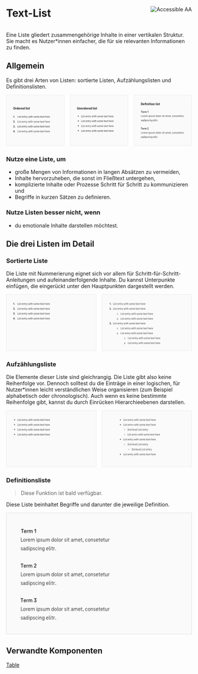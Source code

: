 <div style="display: inline-flex; align-items: center; justify-content: space-between; width: 100%;">
    <h1>Text-List</h1>
    <img src="assets/tag-aa.svg" alt="Accessible AA" />
</div>

Eine Liste gliedert zusammengehörige Inhalte in einer vertikalen Struktur. Sie macht es Nutzer\*innen einfacher, die für sie relevanten Informationen zu finden.

## Allgemein

Es gibt drei Arten von Listen: sortierte Listen, Aufzählungslisten und Definitionslisten.

![Image Name](./img/text-list_general.png)

### Nutze eine Liste, um

- große Mengen von Informationen in langen Absätzen zu vermeiden,
- Inhalte hervorzuheben, die sonst im Fließtext untergehen,
- komplizierte Inhalte oder Prozesse Schritt für Schritt zu kommunizieren und
- Begriffe in kurzen Sätzen zu definieren.

### Nutze Listen besser nicht, wenn

- du emotionale Inhalte darstellen möchtest.

## Die drei Listen im Detail

### Sortierte Liste

Die Liste mit Nummerierung eignet sich vor allem für Schritt-für-Schritt-Anleitungen und aufeinanderfolgende Inhalte. Du kannst Unterpunkte einfügen, die eingerückt unter den Hauptpunkten dargestellt werden.

![Image Name](./img/ordered_list.png)

### Aufzählungsliste

Die Elemente dieser Liste sind gleichrangig. Die Liste gibt also keine Reihenfolge vor. Dennoch solltest du die Einträge in einer logischen, für Nutzer\*innen leicht verständlichen Weise organisieren (zum Beispiel alphabetisch oder chronologisch). Auch wenn es keine bestimmte Reihenfolge gibt, kannst du durch Einrücken Hierarchieebenen darstellen.

![Image Name](./img/unordered_list.png)

### Definitionsliste

> Diese Funktion ist bald verfügbar.

Diese Liste beinhaltet Begriffe und darunter die jeweilige Definition.

![Image Name](./img/definition_list.png)

## Verwandte Komponenten

<a href="?path=/usage/components-table--standard">Table</a>
